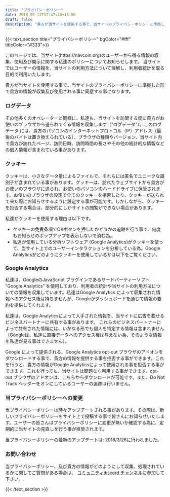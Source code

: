 ```yaml
---
title: "プライバシーポリシー"
date: 2018-03-12T17:47:48+13:00
draft: false
description: "貴方が当サイトを使用する事で、当サイトのプライバシーポリシーに準拠した形で貴方の情報が収集及び使用される事に同意する事になります。"
---
```

{{< text_section
    title="プライバシーポリシー"
    bgColor="#fff"
    titleColor="#333">}}
<p>このページでは、当サイト(https://navcoin.org)のユーザーから得る情報の収集、使用及び開示に関する私達のポリシーについてお知らせします。 当サイトではユーザーの情報を、当サイトの利用方法について理解し、利用者統計を取る目的で利用いたします。</p>

<p>貴方が当サイトを使用する事で、当サイトのプライバシーポリシーに準拠した形で貴方の情報が収集及び使用される事に同意する事になります。</p>

<h3>ログデータ</h3>
<p>その他多くのオペレーターと同様に、私達も、当サイトを訪問する度に貴方がお使いのブラウザから送られてくる情報を収集します（“ログデータ”）。このログデータ には、貴方のパソコンのインターネットプロトコル（IP）アドレス（最後のバイトは置き換えられている）、ブラウザの種類やバージョン、当サイト内で貴方が訪れたページ、訪問日時、訪問時間の長さやその他の統計的な情報などの個人情報が含まれている事があります。</p>

<h3>クッキー</h3>
<p>クッキーは、小さなデータ量によるファイルで、それらには匿名でユニークな識別子が含まれている事があります。クッキーは、訪れたウェブサイトから貴方がお使いのブラウザに送られ、お使いのパソコンのハードドライブに保管されます。お使いのブラウザの設定で全てのクッキーを拒否したり、クッキーが送られて来た際にお知らせするように設定する事が可能です。しかしながら、クッキーを拒否する場合は、部分的にしかサイトの閲覧ができない場合があります。</p>

<p>私達がクッキーを使用する理由は以下です。</p>

<ul> 
  <li>クッキーの免責条項でOKボタンを押したかどうかの追跡を行う事で、何度もお知らせのポップアップを表示しないで済む為。</li>
  <li>私達が使用している分析ソフトウェア (Google Analytics)がクッキーを使って、当サイト上でのユーザーインタラクションを分析している為。Google Analyticsがどのようにクッキーを使用しているかは以下をご覧ください。</li>
</ul>

<h3>Google Analytics</h3>
<p>私達は、GoogleのJavaScript プラグインであるサードパーティーソフト “Google Analytics” を使用しており、利用者の統計や当サイトの利用方法についての情報を収集しています。私達はGoogle Analytics によって収集された情報へのアクセス権は持ちませんが、Googleがダッシュボードを通じて情報の要約を提供してくれます。</p>

私達は、Google Analyticsによって入手された情報を、当サイトに広告を載せるビジネスパートナーに共有する事があります。 これらのビジネスパートナーによって共有された情報には、いかなる形でも個人を特定する情報は含まれません（Googleは、私達に直接データへのアクセス権は与えない為、そのような情報を私達が見る事はできません）。</p>

Google によって提供される、Google Analytics opt-out ブラウザのアドオンをダウンロードする事で、貴方の情報を提供する事を拒否する事ができます。これを行うと、貴方の情報がGoogle Analyticsによって使用される事を拒否する事ができます。これを行っても、当サイトは問題なく利用する事ができます。opt-out ブラウザのアドオンは、こちらからダウンロードが可能です。また、Do Not Track ヘッダーをオンにしているユーザーの追跡は行いません。</p>

<h3>当プライバシーポリシーへの変更</h3>
<p>当プライバシーポリシーは時々アップデートされる事があります。その際は、新しいプライバシーポリシーをサイト上で投稿する事で皆さんにお知らせいたします。ユーザーの皆さんはプライバシーポリシーに変更が無いか確認する為に、定期的に当サイトの見直しを行う事が推奨されます。</p>

当プライバシーポリシーの最新のアップデートは: 2018/3/26に行われました。</p>

<h3>お問い合わせ</h3>
<p>当プライバシーポリシー、及び貴方の情報がどのようにして収集、処理されているかに関してご質問がある場合は、 <a href="https://discord.gg/y4Vu9jw" target="e">コミュニティdiscord チャンネル</a>に参加して下さい。</a>.</p>
{{< /text_section >}}
